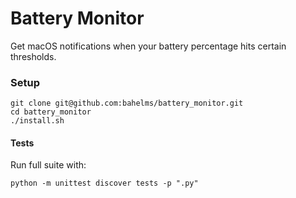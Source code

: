 # Battery Monitor
Get macOS notifications when your battery percentage hits certain thresholds.

### Setup

    git clone git@github.com:bahelms/battery_monitor.git
    cd battery_monitor
    ./install.sh

#### Tests
Run full suite with: 
  
    python -m unittest discover tests -p ".py"
